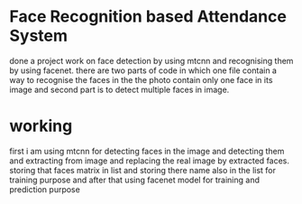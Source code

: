 #  Face Recognition based Attendance System
done a project work on face detection by using mtcnn and recognising them by using facenet.
there are two parts of code in which one file contain a way to recognise the faces in the the photo contain only one face in its image and second part is to detect multiple faces in image.

# working

first i am using mtcnn for detecting faces in the image and detecting them and extracting from image and replacing the real image by extracted faces.
storing that faces matrix in list and storing there name also in the list for training purpose and after that using facenet model for training and prediction purpose
